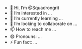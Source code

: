 - 👋 Hi, I’m @Squadrongrit
- 👀 I’m interested in ...
- 🌱 I’m currently learning ...
- 💞️ I’m looking to collaborate on ...
- 📫 How to reach me ...
- 😄 Pronouns: ...
- ⚡ Fun fact: ...

<!---
Squadrongrit/Squadrongrit is a ✨ special ✨ repository because its `README.md` (this file) appears on your GitHub profile.
You can click the Preview link to take a look at your changes.
--->
